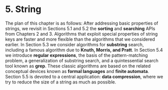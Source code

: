 # 5. String

The plan of this chapter is as follows: After addressing basic properties of strings, we revisit in Sections 5.1 and 5.2 the **sorting** and **searching** APIs from Chapters 2 and 3. Algorithms that exploit special properties of string keys are faster and more flexible than the algorithms that we considered earlier. In Section 5.3 we consider algorithms for **substring** search, including a famous algorithm due to **Knuth, Morris, and Pratt**. In Section 5.4 we introduce **regular expressions**, the basis of the pattern-matching problem, a generalization of substring search, and a quintessential search tool known as **grep**. These classic algorithms are based on the related conceptual devices known as **formal languages** and **finite automata**. Section 5.5 is devoted to a central application: **data compression**, where we try to reduce the size of a string as much as possible.

